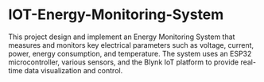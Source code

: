 # IOT-Energy-Monitoring-System
This project design and implement an Energy Monitoring System that measures and monitors key electrical parameters such as voltage, current, power, energy consumption, and temperature. The system uses an ESP32 microcontroller, various sensors, and the Blynk IoT platform to provide real-time data visualization and control.
